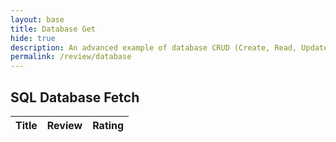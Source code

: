 ```yaml
---
layout: base
title: Database Get
hide: true
description: An advanced example of database CRUD (Create, Read, Update, Delete).  This articles is focussed on Read.  Each operation works asynchronously between JavaScript and a Python/Flask backend Database.  This requires a set of Python RESTful API services for Get, Put, Delete, and Update.
permalink: /review/database
---
```

## SQL Database Fetch
<!-- HTML table layout for page.  The table is filled by JavaScript below.
-->
<table>
  <thead>
  <tr>
    <th>Title</th>
    <th>Review</th>
    <th>Rating</th>
  </tr>
  </thead>
  <tbody id="result">
    <!-- javascript generated data -->
  </tbody>
</table>
<!--
Below JavaScript code fetches user data from an API and displays it in a table. It uses the Fetch API to make a GET request to the '/api/users/' endpoint.   Refer to config.js to see additional options.
The script is laid out in a sequence (no function) and will execute when page is loaded.
-->
<script type="module">
  // uri variable and options object are obtained from config.js
  import { uri, options } from '{{site.baseurl}}/assets/js/api/config.js';
  // Set Users endpoint (list of users)
  const url = uri + '/api/book_reviews';
  // prepare HTML result container for new output
  const resultContainer = document.getElementById("result");
  // fetch the API
  fetch("http://127.0.0.1:8086/api/book_reviews/", options)
    // response is a RESTful "promise" on any successful fetch
    .then(response => {
      // check for response errors and display
      if (response.status !== 200) {
          const errorMsg = 'Database response error: ' + response.status;
          console.log(errorMsg);
          const tr = document.createElement("tr");
          const td = document.createElement("td");
          td.innerHTML = errorMsg;
          tr.appendChild(td);
          resultContainer.appendChild(tr);
          return;
      }
      // valid response will contain JSON data
      response.json().then(data => {
          console.log(data);
          for (const row of data) {
            // tr and td build out for each row
            const tr = document.createElement("tr");
            const title = document.createElement("td");
            const review = document.createElement("td");
            const rating = document.createElement("td");
            // data is specific to the API
            title.innerHTML = row.title;
            review.innerHTML = row.review;
            rating.innerHTML = row.rating;
            // this builds td's into tr
            tr.appendChild(title);
            tr.appendChild(review);
            tr.appendChild(rating);
            // append the row to table
            resultContainer.appendChild(tr);
          }
      })
  })
  // catch fetch errors (ie ACCESS to server blocked)
  .catch(err => {
    console.error(err);
    const tr = document.createElement("tr");
    const td = document.createElement("td");
    td.innerHTML = err + ": " + url;
    tr.appendChild(td);
    resultContainer.appendChild(tr);
  });
</script>